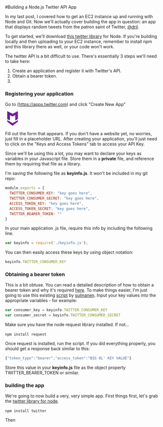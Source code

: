 #Building a Node.js Twitter API App

In my last post, I covered how to get an EC2 instance up and running with Node and Git.  Now we'll actually cover building the app in question: an app that displays random tweets from the patron saint of Twitter, [@dril](//www.twitter.com/dril).  

To get started, we'll download [this twitter library](//https://www.npmjs.com/package/twitter) for Node.  If you're building locally and then uploading to your EC2 instance, remember to install npm and this library there as well, or your code won't work.

The twitter API is a bit difficult to use.  There's essentially 3 steps we'll need to take here:

1. Create an application and register it with Twitter's API.
2. Obtain a bearer token.
3. 

### Registering your application

Go to (https://apps.twitter.com) and click "Create New App"

![alt text](https://github.com/adam-p/markdown-here/raw/master/src/common/images/icon48.png "Logo Title Text 1")

Fill out the form that appears.  If you don't have a website yet, no worries, just fill in a placeholder URL.  After creating your application, you'll just need to click on the "Keys and Access Tokens" tab to access your API Key.

Since we'll be using this a lot, you may want to declare your keys as variables in your Javascript file.  Store them in a **private** file, and reference them by requiring that file as a library.

I'm saving the following file as **keyinfo.js**.  It won't be included in my git repo:

```javascript
module.exports = {
  TWITTER_CONSUMER_KEY: "key goes here",
  TWITTER_CONSUMER_SECRET: "key goes here",
  ACCESS_TOKEN_KEY: "key goes here",
  ACCESS_TOKEN_SECRET: "key goes here",
  TWITTER_BEARER_TOKEN: ""
}
```

In your main application .js file, require this info by including the following line.

```javascript
var keyinfo = require('./keyinfo.js');
```

You can then easily access these keys by using object notation:

```javascript
keyinfo.TWITTER_CONSUMER_KEY
```

### Obtaining a bearer token

This is a bit obtuse.  You can read a detailed description of how to obtain a bearer token and why it's required [here](https://dev.twitter.com/oauth/application-only).  To make things easier, I'm just going to use this existing [script](https://gist.github.com/sulmanen/5245760) by [sulmanen](https://gist.github.com/sulmanen/5245760).  Input your key values into the appropriate variables - for example:

```javascript
var consumer_key = keyinfo.TWITTER_CONSUMER_KEY
var consumer_secret = keyinfo.TWITTER_CONSUMER_SECRET
```
Make sure you have the node request library installed.  If not...

``` npm install request ```

Once request is installed, run the script.  If you did everything properly, you should get a response back similar to this:

```javascript
{"token_type":"bearer","access_token":"BIG OL' KEY VALUE"}
```

Store this value in your **keyinfo.js** file as the object property TWITTER_BEARER_TOKEN or similar. 

### building the app

We're going to now build a very, very simple app.  First things first, let's grab the [twitter library for node](https://www.npmjs.com/package/twitter).

``` npm install twitter ```

Then 
